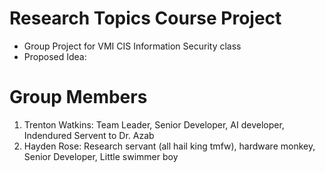 # Research Topics Course Project
- Group Project for VMI CIS Information Security class
- Proposed Idea: 
# Group Members 
1. Trenton Watkins: Team Leader, Senior Developer, AI developer, Indendured Servent to Dr. Azab
2. Hayden Rose: Research servant (all hail king tmfw), hardware monkey, Senior Developer, Little swimmer boy
